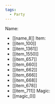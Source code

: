 ```yaml
---
tags:
  - Party
---
```

Name:
- [[name_8]]
Item:
- [[item_100]]
- [[item_1361]]
- [[item_1550]]
- [[item_657]]
- [[item_660]]
- [[item_662]]
- [[item_666]]
- [[item_668]]
- [[item_678]]
- [[item_711]]
Magic:
- [[magic_0]]
